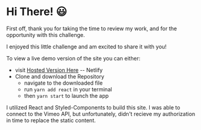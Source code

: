 # Hi There! :smiley:

First off, thank you for taking the time to review my work, and for the opportunity with this challenge.

I enjoyed this little challenge and am excited to share it with you!

To view a live demo version of the site you can either:

- visit [Hosted Version Here](https://julia-johnson-vimeo-test.netlify.com/ "vimeo-test") -- Netlify
- Clone and download the Repository
  - navigate to the downloaded file
  - run `yarn add react` in your terminal
  - then `yarn start` to launch the app

I utilized React and Styled-Components to build this site. I was able to connect to the Vimeo API, but unfortunately, didn't recieve my authorization in time to replace the static content.
